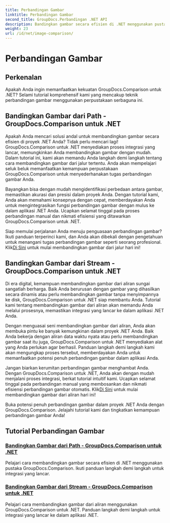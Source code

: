 ```yaml
---
title: Perbandingan Gambar
linktitle: Perbandingan Gambar
second_title: GroupDocs.Perbandingan .NET API
description: Bandingkan gambar secara efisien di .NET menggunakan pustaka GroupDocs.Comparison. Tutorial langkah demi langkah untuk integrasi yang lancar dari jalur atau aliran.
weight: 23
url: /id/net/image-comparison/
---
```


# Perbandingan Gambar


## Perkenalan

Apakah Anda ingin memanfaatkan kekuatan GroupDocs.Comparison untuk .NET? Selami tutorial komprehensif kami yang mencakup teknik perbandingan gambar menggunakan perpustakaan serbaguna ini.

## Bandingkan Gambar dari Path - GroupDocs.Comparison untuk .NET

Apakah Anda mencari solusi andal untuk membandingkan gambar secara efisien di proyek .NET Anda? Tidak perlu mencari lagi! GroupDocs.Comparison untuk .NET menyediakan proses integrasi yang lancar, memungkinkan Anda membandingkan gambar dengan mudah. Dalam tutorial ini, kami akan memandu Anda langkah demi langkah tentang cara membandingkan gambar dari jalur tertentu. Anda akan mempelajari seluk beluk memanfaatkan kemampuan perpustakaan GroupDocs.Comparison untuk menyederhanakan tugas perbandingan gambar Anda.

Bayangkan bisa dengan mudah mengidentifikasi perbedaan antara gambar, memastikan akurasi dan presisi dalam proyek Anda. Dengan tutorial kami, Anda akan memahami konsepnya dengan cepat, memberdayakan Anda untuk mengintegrasikan fungsi perbandingan gambar dengan mulus ke dalam aplikasi .NET Anda. Ucapkan selamat tinggal pada proses perbandingan manual dan nikmati efisiensi yang ditawarkan GroupDocs.Comparison untuk .NET.

 Siap memulai perjalanan Anda menuju penguasaan perbandingan gambar? Ikuti panduan terperinci kami, dan Anda akan dibekali dengan pengetahuan untuk menangani tugas perbandingan gambar seperti seorang profesional. Klik[Di Sini](./compare-images-from-path/) untuk mulai membandingkan gambar dari jalur hari ini!

## Bandingkan Gambar dari Stream - GroupDocs.Comparison untuk .NET

Di era digital, kemampuan membandingkan gambar dari aliran sungai sangatlah berharga. Baik Anda berurusan dengan gambar yang dihasilkan secara dinamis atau perlu membandingkan gambar tanpa menyimpannya ke disk, GroupDocs.Comparison untuk .NET siap membantu Anda. Tutorial kami tentang membandingkan gambar dari aliran akan memandu Anda melalui prosesnya, memastikan integrasi yang lancar ke dalam aplikasi .NET Anda.

Dengan menguasai seni membandingkan gambar dari aliran, Anda akan membuka pintu ke banyak kemungkinan dalam proyek .NET Anda. Baik Anda bekerja dengan aliran data waktu nyata atau perlu membandingkan gambar saat itu juga, GroupDocs.Comparison untuk .NET menyediakan alat yang Anda perlukan agar berhasil. Panduan langkah demi langkah kami akan mengungkap proses tersebut, memberdayakan Anda untuk memanfaatkan potensi penuh perbandingan gambar dalam aplikasi Anda.

Jangan biarkan kerumitan perbandingan gambar menghambat Anda. Dengan GroupDocs.Comparison untuk .NET, Anda akan dengan mudah menjalani proses integrasi, berkat tutorial intuitif kami. Ucapkan selamat tinggal pada perbandingan manual yang membosankan dan nikmati efisiensi perbandingan gambar otomatis. Klik[Di Sini](./compare-images-from-stream/) untuk mulai membandingkan gambar dari aliran hari ini!

Buka potensi penuh perbandingan gambar dalam proyek .NET Anda dengan GroupDocs.Comparison. Jelajahi tutorial kami dan tingkatkan kemampuan perbandingan gambar Anda!
## Tutorial Perbandingan Gambar
### [Bandingkan Gambar dari Path - GroupDocs.Comparison untuk .NET](./compare-images-from-path/)
Pelajari cara membandingkan gambar secara efisien di .NET menggunakan pustaka GroupDocs.Comparison. Ikuti panduan langkah demi langkah untuk integrasi yang lancar.
### [Bandingkan Gambar dari Stream - GroupDocs.Comparison untuk .NET](./compare-images-from-stream/)
Pelajari cara membandingkan gambar dari aliran menggunakan GroupDocs.Comparison untuk .NET. Panduan langkah demi langkah untuk integrasi yang lancar ke dalam aplikasi .NET.